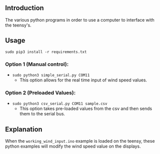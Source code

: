 ## Introduction

The various python programs in order to use a computer to interface with the teensy's.

## Usage

`sudo pip3 install -r requirements.txt`

### Option 1 (Manual control):
* `sudo python3 simple_serial.py COM11`
    * This option allows for the real time input of wind speed values.

### Option 2 (Preloaded Values):

* `sudo python3 csv_serial.py COM11 sample.csv`
    * This option takes pre-loaded values from the csv and then sends them to the serial bus.

## Explanation

When the `working_wind_input.ino` example is loaded on the teensy, these python examples will modify the wind speed value on the displays.


